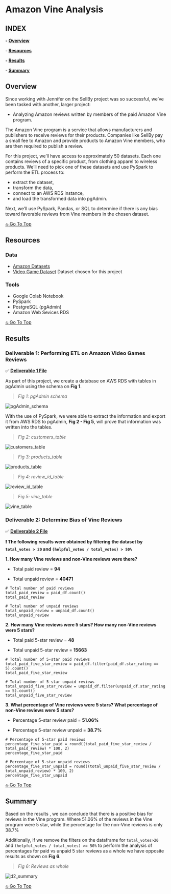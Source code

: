 # **Amazon Vine Analysis**

## **INDEX**

**- [Overview](#overview)**

**- [Resources](#resources)**

**- [Results](#results)**

**- [Summary](#summary)**



## **Overview**

Since working with Jennifer on the SellBy project was so successful, we’ve been tasked with another, larger project:

- Analyzing Amazon reviews written by members of the paid Amazon Vine program.

The Amazon Vine program is a service that allows manufacturers and publishers to receive reviews for their products. Companies like SellBy pay a small fee to Amazon and provide products to Amazon Vine members, who are then required to publish a review.

For this project, we’ll have access to approximately 50 datasets. Each one contains reviews of a specific product, from clothing apparel to wireless products. We’ll need to pick one of these datasets and use PySpark to perform the ETL process to:

- extract the dataset,
- transform the data,
- connect to an AWS RDS instance,
- and load the transformed data into pgAdmin.

Next, we’ll use PySpark, Pandas, or SQL to determine if there is any bias toward favorable reviews from Vine members in the chosen dataset.

[:top: Go To Top](#index)

## **Resources**

### **Data**

- [Amazon Datasets](https://s3.amazonaws.com/amazon-reviews-pds/tsv/index.txt)
- [Video Game Dataset](https://s3.amazonaws.com/amazon-reviews-pds/tsv/amazon_reviews_us_Video_Games_v1_00.tsv.gz) Dataset chosen for this project

### **Tools**

- Google Colab Notebook
- PySpark
- PostgreSQL (pgAdmin)
- Amazon Web Sevices RDS

[:top: Go To Top](#index)

## **Results**

### **Deliverable 1: Performing ETL on Amazon Video Games Reviews**

✅ **[Deliverable 1 File](https://github.com/amonjaras/Amazon_Vine_Analysis/blob/main/Results/Amazon_Reviews_ETL.ipynb)**

As part of this project, we create a database on AWS RDS with tables in pgAdmin using the schema on **Fig 1**.

> *Fig 1: pgAdmin schema*

![pgAdmin_schema](https://github.com/amonjaras/Amazon_Vine_Analysis/blob/main/Images/postgresql_schema.png)

With the use of PySpark, we were able to extract the information and export it from AWS RDS to pgAdmin, **Fig 2 - Fig 5**, will prove that information was written into the tables.

> *Fig 2: customers_table*

![customers_table](https://github.com/amonjaras/Amazon_Vine_Analysis/blob/main/Images/d1_customers_table.png)

> *Fig 3: products_table*

![products_table](https://github.com/amonjaras/Amazon_Vine_Analysis/blob/main/Images/d1_products_table.png)

> *Fig 4: review_id_table*

![review_id_table](https://github.com/amonjaras/Amazon_Vine_Analysis/blob/main/Images/d1_review_id_table.png)

> *Fig 5: vine_table*

![vine_table](https://github.com/amonjaras/Amazon_Vine_Analysis/blob/main/Images/d1_vine_table.png)

### **Deliverable 2: Determine Bias of Vine Reviews**

✅ **[Deliverable 2 File](https://github.com/amonjaras/Amazon_Vine_Analysis/blob/main/Results/Vine_Review_Analysis.ipynb)**

**❗️ The following results were obtained by filtering the dataset by `total_votes > 20` and ``(helpful_votes / total_votes) > 50%``**

**1. How many Vine reviews and non-Vine reviews were there?**

- Total paid review = **94**

- Total unpaid review = **40471**

```
# Total number of paid reviews
total_paid_review = paid_df.count()
total_paid_review

# Total number of unpaid reviews
total_unpaid_review = unpaid_df.count()
total_unpaid_review
```
**2. How many Vine reviews were 5 stars? How many non-Vine reviews were 5 stars?**

- Total paid 5-star review = **48**

- Total unpaid 5-star review = **15663**

```
# Total number of 5-star paid reviews
total_paid_five_star_review = paid_df.filter(paid_df.star_rating == 5).count()
total_paid_five_star_review

# Total number of 5-star unpaid reviews
total_unpaid_five_star_review = unpaid_df.filter(unpaid_df.star_rating == 5).count()
total_unpaid_five_star_review
```

**3. What percentage of Vine reviews were 5 stars? What percentage of non-Vine reviews were 5 stars?**

- Percentage 5-star review paid = **51.06%**

- Percentage 5-star review unpaid = **38.7%**

```
# Percentage of 5-star paid reviews
percentage_five_star_paid = round((total_paid_five_star_review / total_paid_review) * 100, 2)
percentage_five_star_paid

# Percentage of 5-star unpaid reviews
percentage_five_star_unpaid = round((total_unpaid_five_star_review / total_unpaid_review) * 100, 2)
percentage_five_star_unpaid
```

[:top: Go To Top](#index)

## **Summary**

Based on the results , we can conclude that there is a positive bias for reviews in the Vine program. Where 51.06% of the reviews in the Vine program were 5 star, while the percentage for the non-Vine reviews is only 38.7%

Additionally, if we remove the filters on the dataframe for `total_votes>20` and `(helpful_votes / total_votes) >= 50%` to perform the analysis of percentages for paid vs unpaid 5 star reviews as a whole we have opposite results as shown on **Fig 6**.

> *Fig 6: Reviews as whole*

![d2_summary](https://github.com/amonjaras/Amazon_Vine_Analysis/blob/main/Images/d2_summary.png)


[:top: Go To Top](#index)

